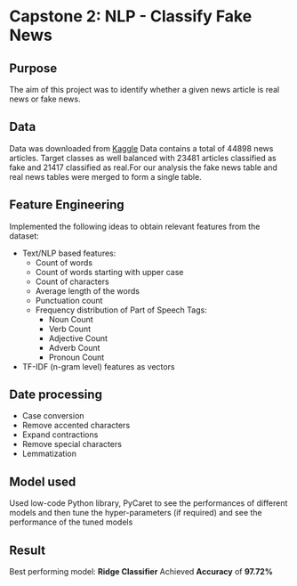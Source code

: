 # Capstone 2: NLP - Classify Fake News

## Purpose
The aim of this project was to identify whether a given news article is real news or fake news.

## Data
Data was downloaded from [Kaggle](https://www.kaggle.com/clmentbisaillon/fake-and-real-news-dataset) 
Data contains a total of 44898 news articles. Target classes as well balanced with 23481 articles classified as fake and 21417 classified as real.For our analysis the fake news table and real news tables were merged to form a single table.

## Feature Engineering
Implemented the following ideas to obtain relevant features from the dataset:

- Text/NLP based features:
  - Count of words
  - Count of words starting with upper case 
  - Count of characters
  - Average length of the words
  - Punctuation count
  - Frequency distribution of Part of Speech Tags:
    - Noun Count
    - Verb Count
    - Adjective Count
    - Adverb Count
    - Pronoun Count
- TF-IDF (n-gram level) features as vectors


## Date processing

- Case conversion
- Remove accented characters
- Expand contractions
- Remove special characters
- Lemmatization

## Model used

Used low-code Python library, PyCaret to see the performances of different models and then tune the hyper-parameters (if required) and see the performance of the tuned models

## Result

Best performing model: **Ridge Classifier** 
Achieved **Accuracy** of **97.72%**  

